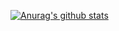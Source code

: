 [![Anurag's github stats](https://github-readme-stats.vercel.app/api?username=ArkinSolomon)](https://github.com/anuraghazra/github-readme-stats)
